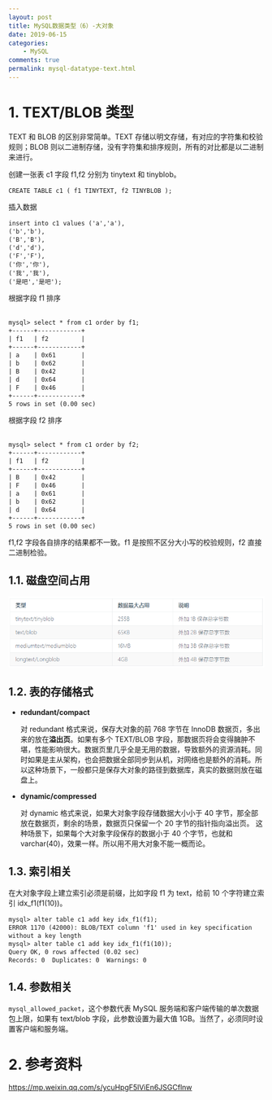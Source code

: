 ```yaml
---
layout: post
title: MySQL数据类型（6）-大对象
date: 2019-06-15
categories:
    - MySQL
comments: true
permalink: mysql-datatype-text.html
---
```


# 1. TEXT/BLOB 类型

TEXT 和 BLOB 的区别非常简单。TEXT 存储以明文存储，有对应的字符集和校验规则；BLOB 则以二进制存储，没有字符集和排序规则，所有的对比都是以二进制来进行。

创建一张表 c1 字段 f1,f2 分别为 tinytext 和 tinyblob。

```
CREATE TABLE c1 ( f1 TINYTEXT, f2 TINYBLOB );
```

插入数据

```
insert into c1 values ('a','a'),
('b','b'),
('B','B'),
('d','d'),
('F','F'),
('你','你'),
('我','我'),
('是吧','是吧');
```

根据字段 f1 排序

```

mysql> select * from c1 order by f1;
+------+------------+
| f1   | f2         |
+------+------------+
| a    | 0x61       |
| b    | 0x62       |
| B    | 0x42       |
| d    | 0x64       |
| F    | 0x46       |
+------+------------+
5 rows in set (0.00 sec)
```

根据字段 f2 排序

```

mysql> select * from c1 order by f2;
+------+------------+
| f1   | f2         |
+------+------------+
| B    | 0x42       |
| F    | 0x46       |
| a    | 0x61       |
| b    | 0x62       |
| d    | 0x64       |
+------+------------+
5 rows in set (0.00 sec)
```

f1,f2 字段各自排序的结果都不一致。f1 是按照不区分大小写的校验规则，f2 直接二进制检验。

## 1.1. 磁盘空间占用

![](/assets/images/posts/mysql-datatype/mysql-datatype-1.png)

## 1.2. 表的存储格式

- **redundant/compact**

  对 redundant 格式来说，保存大对象的前 768 字节在 InnoDB 数据页，多出来的放在**溢出页**。如果有多个 TEXT/BLOB 字段，那数据页将会变得臃肿不堪，性能影响很大。数据页里几乎全是无用的数据，导致额外的资源消耗。同时如果是主从架构，也会把数据全部同步到从机，对网络也是额外的消耗。所以这种场景下，一般都只是保存大对象的路径到数据库，真实的数据则放在磁盘上。

- **dynamic/compressed**

  对 dynamic 格式来说，如果大对象字段存储数据大小小于 40 字节，那全部放在数据页，剩余的场景，数据页只保留一个 20 字节的指针指向溢出页。 这种场景下，如果每个大对象字段保存的数据小于 40 个字节，也就和 varchar(40)，效果一样。所以用不用大对象不能一概而论。

## 1.3. 索引相关

在大对象字段上建立索引必须是前缀，比如字段 f1 为 text，给前 10 个字符建立索引 idx_f1(f1(10))。

```
mysql> alter table c1 add key idx_f1(f1);
ERROR 1170 (42000): BLOB/TEXT column 'f1' used in key specification without a key length
mysql> alter table c1 add key idx_f1(f1(10));
Query OK, 0 rows affected (0.02 sec)
Records: 0  Duplicates: 0  Warnings: 0
```

## 1.4. **参数相关**

`mysql_allowed_packet`，这个参数代表 MySQL 服务端和客户端传输的单次数据包上限，如果有 text/blob 字段，此参数设置为最大值 1GB。当然了，必须同时设置客户端和服务端。

# 2. 参考资料

https://mp.weixin.qq.com/s/ycuHpgF5lViEn6JSGCflnw